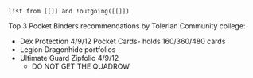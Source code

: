 
```dataview
list from [[]] and !outgoing([[]])
```
Top 3 Pocket Binders recommendations by Tolerian Community college:
- Dex Protection 4/9/12 Pocket Cards- holds 160/360/480 cards
- Legion Dragonhide portfolios
- Ultimate Guard Zipfolio 4/9/12 
	- DO NOT GET THE QUADROW
